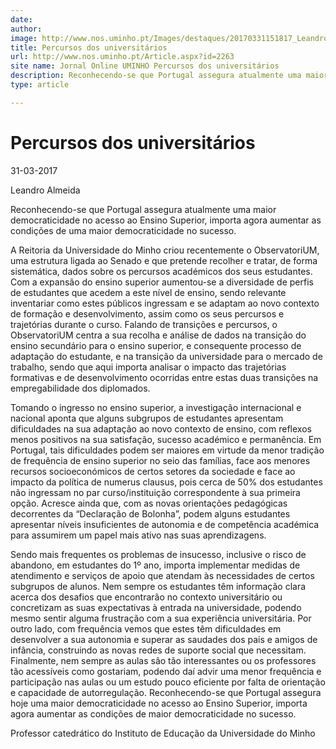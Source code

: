 ```yaml
---
date: 
author: 
image: http://www.nos.uminho.pt/Images/destaques/20170331151817_Leandro4.jpg
title: Percursos dos universitários
url: http://www.nos.uminho.pt/Article.aspx?id=2263
site name: Jornal Online UMINHO Percursos dos universitários
description: Reconhecendo-se que Portugal assegura atualmente uma maior democraticidade no acesso ao Ensino Superior, importa agora aumentar as condições de uma maior democraticidade no sucesso.
type: article

---
```

# Percursos dos universitários


31-03-2017

Leandro Almeida

Reconhecendo-se que Portugal assegura atualmente uma maior democraticidade no acesso ao Ensino Superior, importa agora aumentar as condições de uma maior democraticidade no sucesso.

A Reitoria da Universidade do Minho criou recentemente o ObservatoriUM, uma estrutura ligada ao Senado e que pretende recolher e tratar, de forma sistemática, dados sobre os percursos académicos dos seus estudantes. Com a expansão do ensino superior aumentou-se a diversidade de perfis de estudantes que acedem a este nível de ensino, sendo relevante inventariar como estes públicos ingressam e se adaptam ao novo contexto de formação e desenvolvimento, assim como os seus percursos e trajetórias durante o curso. Falando de transições e percursos, o ObservatoriUM centra a sua recolha e análise de dados na transição do ensino secundário para o ensino superior, e consequente processo de adaptação do estudante, e na transição da universidade para o mercado de trabalho, sendo que aqui importa analisar o impacto das trajetórias formativas e de desenvolvimento ocorridas entre estas duas transições na empregabilidade dos diplomados.

Tomando o ingresso no ensino superior, a investigação internacional e nacional aponta que alguns subgrupos de estudantes apresentam dificuldades na sua adaptação ao novo contexto de ensino, com reflexos menos positivos na sua satisfação, sucesso académico e permanência. Em Portugal, tais dificuldades podem ser maiores em virtude da menor tradição de frequência de ensino superior no seio das famílias, face aos menores recursos socioeconómicos de certos setores da sociedade e face ao impacto da política de numerus clausus, pois cerca de 50% dos estudantes não ingressam no par curso/instituição correspondente à sua primeira opção. Acresce ainda que, com as novas orientações pedagógicas decorrentes da “Declaração de Bolonha”, podem alguns estudantes apresentar níveis insuficientes de autonomia e de competência académica para assumirem um papel mais ativo nas suas aprendizagens.

Sendo mais frequentes os problemas de insucesso, inclusive o risco de abandono, em estudantes do 1º ano, importa implementar medidas de atendimento e serviços de apoio que atendam às necessidades de certos subgrupos de alunos. Nem sempre os estudantes têm informação clara acerca dos desafios que encontrarão no contexto universitário ou concretizam as suas expectativas à entrada na universidade, podendo mesmo sentir alguma frustração com a sua experiência universitária. Por outro lado, com frequência vemos que estes têm dificuldades em desenvolver a sua autonomia e superar as saudades dos pais e amigos de infância, construindo as novas redes de suporte social que necessitam. Finalmente, nem sempre as aulas são tão interessantes ou os professores tão acessíveis como gostariam, podendo daí advir uma menor frequência e participação nas aulas ou um estudo pouco eficiente por falta de orientação e capacidade de autorregulação. Reconhecendo-se que Portugal assegura hoje uma maior democraticidade no acesso ao Ensino Superior, importa agora aumentar as condições de maior democraticidade no sucesso.

Professor catedrático do Instituto de Educação da Universidade do Minho 


